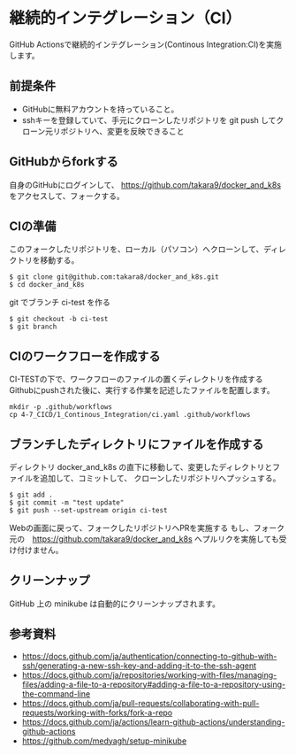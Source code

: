 # 継続的インテグレーション（CI）
GitHub Actionsで継続的インテグレーション(Continous Integration:CI)を実施します。


## 前提条件
- GitHubに無料アカウントを持っていること。
- sshキーを登録していて、手元にクローンしたリポジトリを git push してクローン元リポジトリへ、変更を反映できること 


## GitHubからforkする
自身のGitHubにログインして、
https://github.com/takara9/docker_and_k8s をアクセスして、フォークする。


## CIの準備
このフォークしたリポジトリを、ローカル（パソコン）へクローンして、ディレクトリを移動する。
```
$ git clone git@github.com:takara8/docker_and_k8s.git
$ cd docker_and_k8s
```

git でブランチ ci-test を作る
```
$ git checkout -b ci-test
$ git branch
```


## CIのワークフローを作成する
CI-TESTの下で、ワークフローのファイルの置くディレクトリを作成する
Githubにpushされた後に、実行する作業を記述したファイルを配置します。
```
mkdir -p .github/workflows
cp 4-7_CICD/1_Continous_Integration/ci.yaml .github/workflows
```


## ブランチしたディレクトリにファイルを作成する
ディレクトリ docker_and_k8s の直下に移動して、変更したディレクトリとファイルを追加して、コミットして、
クローンしたリポジトリへプッシュする。
```
$ git add .
$ git commit -m "test update"
$ git push --set-upstream origin ci-test
```

Webの画面に戻って、フォークしたリポジトリへPRを実施する
もし、フォーク元の　https://github.com/takara9/docker_and_k8s へプルリクを実施しても受け付けません。



## クリーンナップ

GitHub 上の minikube は自動的にクリーンナップされます。


## 参考資料
- https://docs.github.com/ja/authentication/connecting-to-github-with-ssh/generating-a-new-ssh-key-and-adding-it-to-the-ssh-agent
- https://docs.github.com/ja/repositories/working-with-files/managing-files/adding-a-file-to-a-repository#adding-a-file-to-a-repository-using-the-command-line
- https://docs.github.com/ja/pull-requests/collaborating-with-pull-requests/working-with-forks/fork-a-repo
- https://docs.github.com/ja/actions/learn-github-actions/understanding-github-actions
- https://github.com/medyagh/setup-minikube


